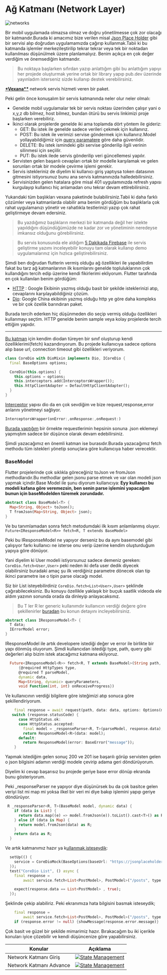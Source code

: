 # Ağ Katmanı (Network Layer)

![networks](../../image/drawio/folders-network.png)

Bir mobil uygulamada olmazsa olmaz ve doğru yönetilmesse çok zor olacağı bir katmandır.Burada ki amacımız bize verilen misal [Json Place Holder](https://jsonplaceholder.typicode.com/) gibi bir servisi alıp doğrudan uygulamamızda çağırıp kullanmak.Tabii ki bu katmanda işlemler merkezileştirilip tekrar tekrar veya tek bir noktadan kullanılması düşünülmek üzere planlamalıyız. Benim açıkça en çok değer verdiğim ve önemsediğim katmandır.

> Bu noktaya başlarken sıfırdan yazıp anlattığım gibi bu anlattığım yapıyı her projede oluşturmak yerine ortak bir library yapıp pub.dev üzerinde yayınladım isterseniz sizde kullanıp destek verebilirsiniz.

[**\*Vexana\*\***](https://pub.dev/packages/vexana) network servis hizmeti veren bir paket.

Peki gelin önce konuşalım bir servis katmanında neler olur neler olmalı:

- Genelde mobil uygulamalar tek bir servis noktası üzerinden çalışır yani o x,y,z db bilmez, host bilmez, bundan ötürü bu servis linkimizi proje başlarken verebiliriz.
- İkinci olarak projelerde genelde iki ama toplamda dört yöntem ile gideriz:
  - GET: Bu istek ile genelde sadece verileri çekmek için kullanırız.
  - POST: Bu istek ile verimizi servise göndermek için kullanırız.Model yollayabildiğimiz için [query paramatere](https://en.wikipedia.org/wiki/Query_string) göre daha güvenlidir.
  - DELETE: Bu istek ismindeki gibi servise gönderilip ilgili verinin silinmesi için seçiilir.
  - PUT: Bu istek ilede servis gönderilip veri güncellemesi yapılır.
- Servisten gelen başarılı cevapları ortak bir modelle karşılamak ve gelen sorunları ortak bir modele çevirme işlemi gerekir.
- Servis istekleriniz de diyelim ki kullanıcı giriş yaptıysa token datasının gitmesini istiyorsunuz bunu ana servis katmanınızda halledebilirsiniz.
- Servisinizden gelen hatalara göre misal 401 uygulamınızda refresh yapısı kurgulayıp kullanıcı hiç anlamadan onu tekrar devam ettirebilirsiniz.

Yukarıdaki tüm başlıkları vexana paketinde bulabilirsiniz.Tabii ki daha farklı çözümler veya katmanlarda olabilir ama benim gördüğüm bu başlıklarla çok rahat uygulamanızı yönetir ve rahatlıkla testlerinizi yazıp çok rahat geliştirmeye devam edersiniz.

> Bu yazdığımız başlıkların merkezi bir katmanda değil her istekte yapıldığını düşündüğümüzde ne kadar zor ve yönetiminin neredeyse imkansız olduğunu görebilirsiniz.

> Bu servis konusunda ele aldığım [5 Dakikada Firebase](https://medium.com/hardwareandro/5-minutes-firebase-rest-service-c990c1f70031) ile servis geliştirme yazımı inceleyebilir konuyu tam olarak kullanıp demo uygulamalarınız için hızlıca geliştirebilirsiniz.

Şimdi ben doğrudan flutterin vermiş olduğu ağ özellikleri ile yapabilirdim fakat bu tarz ağ katmanlarının ilk kısımlarını genelde topluluklarının çok kullandığını tercih edip üzerine kendi fikirlerimi ekliyorum. Flutter tarafında en çok kullanılan benim gördüğüm:

- [HTTP](https://pub.dev/packages/http) : Google Ekibinin yazmış olduğu basit bir şekilde isteklerinizi atıp, cevaplarını karşılayabildiğiniz çözüm.
- [Dio](https://pub.dev/packages/dio): Google China ekibinin yazmış olduğu http ye göre daha kompleks ve bir çok özellik barındıran paket.

Burada tercih ederken hiç düşünmeden dio seçip vermiş olduğu özellikleri kullanmayı seçtim. HTTP genelde benim sample veya kolay projelerde tercih ettiğim yapıdır.

---

[Bu katman](https://github.com/VB10/flutter-architecture-template/blob/master/lib/core/init/network/core_dio.dart) için kendim diodan türeyen bir sınıf oluşturup kendi özelliklerimi(fetch) kazandırıyorum. Bu projede kullanıcıya sadece options alıp base url, connection timeout gibi özellikleri veriyorum.

```dart
class CoreDio with DioMixin implements Dio, ICoreDio {
  final BaseOptions options;

  CoreDio(this.options) {
    this.options = options;
    this.interceptors.add(InterceptorsWrapper());
    this.httpClientAdapter = DefaultHttpClientAdapter();
  }
}
```

[Interceptor](https://docs.microsoft.com/en-us/dotnet/framework/data/wcf/interceptors-wcf-data-services) yapısı dio da en çok sevdiğim ve bize request,response,error anlarını yönetmeyi sağlıyor.

```dart
InterceptorsWrapper(onError:,onResponse:,onRequest:)
```

[Burada yaptığım](https://github.com/VB10/WhatsApp-Chat) bir örnekte requestlerimin hepsinin sonuna .json eklemeyi yapmıştım sadece bir düşünce olarak devam edebilirsiniz.

Şimdi yazacağımız en önemli katman ise burasıdır.Burada yazacağımız fetch methodu tüm istekleri yönetip sonuçlara göre kullanıcıya haber verecektir.

### BaseModel

Flutter projelerinde çok sıklıkla göreceğiniz toJson ve fromJson methodlarıdır.Bu methodlar gelen jsonu parse etmek ve var olan modeli json yapmak içindir.Base Model ile şunu diyorum kullanıcıya:
**Eyy kullanıcı bu modeli kafana göre veremezsin, ben senin parse işlemini yapacağım bunun için baseModelden türemek zorundadır.**

```dart
abstract class BaseModel<T> {
  Map<String, Object> toJson();
  T fromJson(Map<String, Object> json);
}
```

Ve bu tanımlamadan sonra fetch metodumdaki ilk kısım anlamlanmış oluyor.
`Future<IResponseModel<R>> fetch<R, T extends BaseModel>`

Peki bu IResponseModel ne yapıyor derseniz bu da aynı basemodel gibi çalışıyor farkı kullanıcı ne isterse onu verip üzerine kendim oluşturduğum yapıya göre dönüyor.

Yani diyelim ki User modeli istiyorsunuz sadece demeniz gereken:
`CoreDio.fetch<User,User>` peki neden iki defa user dedik diyecek olabilirsiniz buradaki amaç şu ilk verdiğiniz parametre dönecek olan tip ikinci parametre ise o tipin parse olacağı model.

Siz bir List<User> isteyebilirdiniz `CoreDio.fetch<List<User>,User>` şeklinde çağırabileceksiniz. Bu konuyu özellikle yaklaşık bir buçuk saatlik videoda ele aldım yazının sonunda orada da dinleyip anlayacaksınız.

> Bu T ler R ler generic kullanımdır kullanıcın verdiği değere göre şekillenirler [buradan](https://docs.microsoft.com/en-us/dotnet/csharp/programming-guide/generics/generic-type-parameters) bu konun detayını incleyebilirsiniz.

```dart
abstract class IResponseModel<T> {
  T data;
  IErrorModel error;
}
```

IResponseModel ile artık developere istediği değer ve error ile birlikte bir yapı dönmüş oluyorum. Şimdi kullancıdan istediği type, path, query gibi değerleri alıp bizim istek atacağımız katmana ekliyoruz.

```dart
  Future<IResponseModel<R>> fetch<R, T extends BaseModel>(String path,
      {@required HttpTypes type,
      @required T parseModel,
      dynamic data,
      Map<String, dynamic> queryParameters,
      void Function(int, int) onReceiveProgress})
```

Ve kullanıcının verdiği bilgilere göre isteğimizi atıp sonuca göre şekillendiriyorum.

```dart
    final response = await request(path, data: data, options: Options(method: type.rawValue));
   switch (response.statusCode) {
      case HttpStatus.ok:
      case HttpStatus.accepted:
        final model = _responseParser<R, T>(parseModel, response.data);
        return ResponseModel<R>(data: model);
      default:
        return ResponseModel(error: BaseError("message"));
    }
```

Yapmak istediğim gelen sonuç 200 ve 201 ise başarılı görüp servisten gelen o json bilgisini adamın verdiği modele çevirip adama geri döndürüyorum.

Diyelim ki cevap başarısız bu projede geriye base error dönüp ekranda bunu gösteriyorum.

Peki \_responseParser ne yapıyor diye düşünürsek bu da çok basitce gelen veriyi list mi map mi yoksa ilkel bir veri mi diye bakıp işlemini yapıp geriye döndürüyor.

```dart
 R _responseParser<R, T>(BaseModel model, dynamic data) {
    if (data is List) {
      return data.map((e) => model.fromJson(e)).toList().cast<T>() as R;
    } else if (data is Map) {
      return model.fromJson(data) as R;
    }
    return data as R;
  }
```

Ve artık katmanımız hazır ya k[ullanmak isteseydik](https://github.com/VB10/flutter-architecture-template/blob/master/test/core/network/core_dio_test.dart):

```dart
  setUp(() {
    service = CoreDioMock(BaseOptions(baseUrl: "https://jsonplaceholder.typicode.com"));
  });
  test("CoreDio List", () async {
    final response =
        await service.fetch<List<PostModel>, PostModel>("/posts", type: HttpTypes.GET, parseModel: PostModel());

    expect(response.data == List<PostModel> , true);
  });
```

Şeklinde çekip alabiliriz. Peki ekranımıza hata bilgisini basmak isteseydik;

```dart
    final response =
        await service.fetch<List<PostModel>, PostModel>("/posts", type: HttpTypes.GET, parseModel: PostModel());
    if (response.error != null) {showMessage(response.error.message)}
```

Çok basit ve güzel bir şekilde mimarimiz hazır. Bırakacağım bu iki içerikle konuları iyice çözebilir ve kendi düşüncenize göre yapabilirsiniz.

| Konular                 | Açıklama                                                                                                                                                          |
| ----------------------- | ----------------------------------------------------------------------------------------------------------------------------------------------------------------- |
| Network Katmanı Giriş   | [![State Management](https://img.youtube.com/vi/Nf0PhgbuNRw/0.jpg)](https://www.youtube.com/watch?v=Nf0PhgbuNRw&list=PL1k5oWAuBhgV_XnhMSyu2YLZMZNGuD0Cv&index=7)  |
| Network Katmanı Advance | [![State Management](https://img.youtube.com/vi/SuCvQyZe054/0.jpg)](https://www.youtube.com/watch?v=SuCvQyZe054&list=PL1k5oWAuBhgV_XnhMSyu2YLZMZNGuD0Cv&index=10) |
